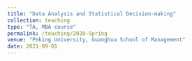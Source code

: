 ```yaml
---
title: "Data Analysis and Statistical Decision-making"
collection: teaching
type: "TA, MBA course"
permalink: /teaching/2020-Spring
venue: "Peking University, Guanghua School of Management"
date: 2021-09-01
---
```

